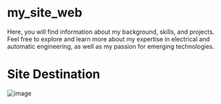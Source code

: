 # my_site_web
Here, you will find information about my background, skills, and projects. Feel free to explore and learn more about my expertise in electrical and automatic engineering, as well as my passion for emerging technologies.
# Site Destination
![image](https://github.com/Bader-dine/my_site_web/assets/121392319/d4c36937-a1a9-4767-8292-483ec7f190f4)
